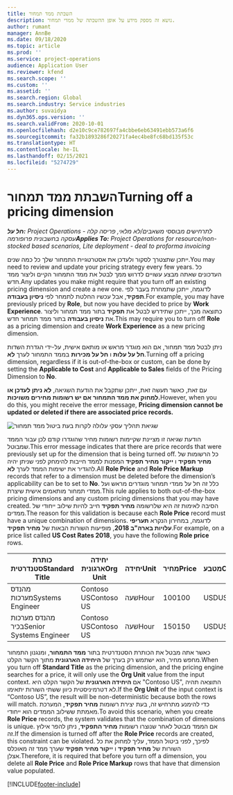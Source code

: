 ```yaml
---
title: השבתת ממד תמחור
description: נושא זה מספק מידע על אופן ההשבתה של ממדי תמחור.
author: rumant
manager: AnnBe
ms.date: 09/18/2020
ms.topic: article
ms.prod: ''
ms.service: project-operations
audience: Application User
ms.reviewer: kfend
ms.search.scope: ''
ms.custom: ''
ms.assetid: ''
ms.search.region: Global
ms.search.industry: Service industries
ms.author: suvaidya
ms.dyn365.ops.version: ''
ms.search.validFrom: 2020-10-01
ms.openlocfilehash: d2e10c9ce782697fa4cbbe6eb63491ebb573a6f6
ms.sourcegitcommit: fa32b1893286f20271fa4ec4be8fc68bd135f53c
ms.translationtype: HT
ms.contentlocale: he-IL
ms.lasthandoff: 02/15/2021
ms.locfileid: "5274729"
---
```

# <a name="turning-off-a-pricing-dimension"></a><span data-ttu-id="22f44-103">השבתת ממד תמחור</span><span class="sxs-lookup"><span data-stu-id="22f44-103">Turning off a pricing dimension</span></span>

<span data-ttu-id="22f44-104">_**חל על:** Project Operations לתרחישים מבוססי משאבים/לא מלאי, פריסה קלה - עסקה בחשבונית פרופורמה_</span><span class="sxs-lookup"><span data-stu-id="22f44-104">_**Applies To:** Project Operations for resource/non-stocked based scenarios, Lite deployment - deal to proforma invoicing_</span></span>

<span data-ttu-id="22f44-105">ייתכן שתצטרך לסקור ולעדכן את אסטרטגיית התמחור שלך כל כמה שנים.</span><span class="sxs-lookup"><span data-stu-id="22f44-105">You may need to review and update your pricing strategy every few years.</span></span> <span data-ttu-id="22f44-106">כל העדכונים שאתה מבצע עשויים לדרוש ממך לבטל את ממד התמחור הקיים וליצור ממד חדש.</span><span class="sxs-lookup"><span data-stu-id="22f44-106">Any updates you make might require that you turn off an existing pricing dimension and create a new one.</span></span> <span data-ttu-id="22f44-107">לדוגמה, ייתכן שתמחרת בעבר לפי **תפקיד**, אבל עכשיו החלטת לתמחר לפי **ניסיון בעבודה**.</span><span class="sxs-lookup"><span data-stu-id="22f44-107">For example, you may have previously priced by **Role**, but now you have decided to price by **Work Experience**.</span></span> <span data-ttu-id="22f44-108">כתוצאה מכך, ייתכן שתידרש לבטל את **תפקיד** בתור ממד תמחור וליצור את **ניסיון בעבודה** בתור ממד תמחור חדש.</span><span class="sxs-lookup"><span data-stu-id="22f44-108">This may require you to turn off **Role** as a pricing dimension and create **Work Experience** as a new pricing dimension.</span></span> 

<span data-ttu-id="22f44-109">ניתן לבטל ממד תמחור, אם הוא מוגדר מראש או מותאם אישית, על-ידי הגדרת השדות **חל על עלות** ו **חל על מכירות** בממד התמחור לערך **לא**.</span><span class="sxs-lookup"><span data-stu-id="22f44-109">Turning off a pricing dimension, regardless if it is out-of-the-box or custom, can be done by setting the **Applicable to Cost** and **Applicable to Sales** fields of the Pricing Dimension to **No**.</span></span>

<span data-ttu-id="22f44-110">עם זאת, כאשר תעשה זאת, ייתכן שתקבל את הודעת השגיאה, **לא ניתן לעדכן או למחוק את ממד התמחור אם יש רשומות מחירים משויכות.**</span><span class="sxs-lookup"><span data-stu-id="22f44-110">However, when you do this, you might receive the error message, **Pricing dimension cannot be updated or deleted if there are associated price records.**</span></span>

![שגיאת תהליך עסקי עלולה לקרות בעת ביטול ממד תמחור](media/Business-Process-Error.png)

<span data-ttu-id="22f44-112">הודעת שגיאה זו מציינת שקיימות רשומות מחיר שהוגדרו קודם לכן עבור הממד שמבוטל.</span><span class="sxs-lookup"><span data-stu-id="22f44-112">This error message indicates that there are price records that were previously set up for the dimension that is being turned off.</span></span> <span data-ttu-id="22f44-113">כל הרשומות של **מחיר תפקיד** ו **ייקור מחיר תפקיד** המפנות לממד חייבות להימחק לפני שניתן יהיה להגדיר את ישימות הממד לערך **לא**.</span><span class="sxs-lookup"><span data-stu-id="22f44-113">All **Role Price** and **Role Price Markup** records that refer to a dimension must be deleted before the dimension’s applicability can be to set to **No**.</span></span> <span data-ttu-id="22f44-114">כלל זה חל על ממדי תמחור מוגדרים מראש ועל ממדי תמחור מותאמים אישית שיצרת.</span><span class="sxs-lookup"><span data-stu-id="22f44-114">This rule applies to both out-of-the-box pricing dimensions and any custom pricing dimensions that you may have created.</span></span> <span data-ttu-id="22f44-115">הסיבה לאימות זה היא שלרשומה **מחיר תפקיד** חייב להיות שילוב ייחודי של ממדים.</span><span class="sxs-lookup"><span data-stu-id="22f44-115">The reason for this validation is because each **Role Price** record must have a unique combination of dimensions.</span></span> <span data-ttu-id="22f44-116">לדוגמה, במחירון הנקרא **תעריפי עלויות בארה"ב 2018**, מופיעות השורות הבאות של **מחיר תפקיד**.</span><span class="sxs-lookup"><span data-stu-id="22f44-116">For example, on a price list called **US Cost Rates 2018**, you have the following **Role price** rows.</span></span> 

| <span data-ttu-id="22f44-117">כותרת סטנדרטית</span><span class="sxs-lookup"><span data-stu-id="22f44-117">Standard Title</span></span>         | <span data-ttu-id="22f44-118">יחידה ארגונית</span><span class="sxs-lookup"><span data-stu-id="22f44-118">Org Unit</span></span>    |<span data-ttu-id="22f44-119">יחידה</span><span class="sxs-lookup"><span data-stu-id="22f44-119">Unit</span></span>   |<span data-ttu-id="22f44-120">מחיר</span><span class="sxs-lookup"><span data-stu-id="22f44-120">Price</span></span>  |<span data-ttu-id="22f44-121">מטבע</span><span class="sxs-lookup"><span data-stu-id="22f44-121">Currency</span></span>  |
| -----------------------|-------------|-------|-------|----------|
| <span data-ttu-id="22f44-122">מהנדס מערכות</span><span class="sxs-lookup"><span data-stu-id="22f44-122">Systems Engineer</span></span>|<span data-ttu-id="22f44-123">Contoso US</span><span class="sxs-lookup"><span data-stu-id="22f44-123">Contoso US</span></span>|<span data-ttu-id="22f44-124">שעה</span><span class="sxs-lookup"><span data-stu-id="22f44-124">Hour</span></span>| <span data-ttu-id="22f44-125">100</span><span class="sxs-lookup"><span data-stu-id="22f44-125">100</span></span>|<span data-ttu-id="22f44-126">USD</span><span class="sxs-lookup"><span data-stu-id="22f44-126">USD</span></span>|
| <span data-ttu-id="22f44-127">מהנדס מערכות בכיר</span><span class="sxs-lookup"><span data-stu-id="22f44-127">Senior Systems Engineer</span></span>|<span data-ttu-id="22f44-128">Contoso US</span><span class="sxs-lookup"><span data-stu-id="22f44-128">Contoso US</span></span>|<span data-ttu-id="22f44-129">שעה</span><span class="sxs-lookup"><span data-stu-id="22f44-129">Hour</span></span>| <span data-ttu-id="22f44-130">150</span><span class="sxs-lookup"><span data-stu-id="22f44-130">150</span></span>| <span data-ttu-id="22f44-131">USD</span><span class="sxs-lookup"><span data-stu-id="22f44-131">USD</span></span>|


<span data-ttu-id="22f44-132">כאשר אתה מבטל את הכותרת הסטנדרטית בתור **ממד התמחור**, ומנגנון התמחור מחפש מחיר, הוא ישתמש רק בערך של **היחידה הארגונית** מתוך הקשר הקלט.</span><span class="sxs-lookup"><span data-stu-id="22f44-132">When you turn off **Standard Title** as the pricing dimension, and the pricing engine searches for a price, it will only use the **Org Unit** value from the input context.</span></span> <span data-ttu-id="22f44-133">אם **היחידה הארגונית** של הקשר הקלט היא "Contoso US", התוצאה תהיה לא דטרמיניסטית כיוון ששתי השורות יתאימו.</span><span class="sxs-lookup"><span data-stu-id="22f44-133">If the **Org Unit** of the input context is “Contoso US”, the result will be non-deterministic because both the rows will match.</span></span> <span data-ttu-id="22f44-134">כדי להימנע מתרחיש זה, בעת יצירת רשומות **מחיר תפקיד**, המערכת מאמתת ששילוב הממדים הוא ייחודי.</span><span class="sxs-lookup"><span data-stu-id="22f44-134">To avoid this scenario, when you create **Role Price** records, the system validates that the combination of dimensions is unique.</span></span> <span data-ttu-id="22f44-135">אם הממד מבוטל לאחר שנוצרו רשומות **מחיר התפקיד**, ניתן להפר אילוץ זה.</span><span class="sxs-lookup"><span data-stu-id="22f44-135">If the dimension is turned off after the **Role Price** records are created, this constraint can be violated.</span></span> <span data-ttu-id="22f44-136">לפיכך, לפני ביטול הממד, עליך למחוק את כל השורות של **מחיר תפקיד** ו **ייקור מחיר תפקיד** שערך ממד זה מאוכלס אצלן.</span><span class="sxs-lookup"><span data-stu-id="22f44-136">Therefore, it is required that before you turn off a dimension, you delete all **Role Price** and **Role Price Markup** rows that have that dimension value populated.</span></span>


[!INCLUDE[footer-include](../includes/footer-banner.md)]